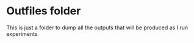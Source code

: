 # Outfiles folder
This is just a folder to dump all the outputs that will be produced as I run experiments